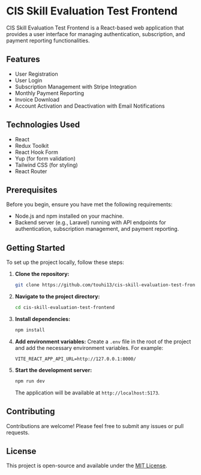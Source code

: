 # CIS Skill Evaluation Test Frontend

CIS Skill Evaluation Test Frontend is a React-based web application that provides a user interface for managing authentication, subscription, and payment reporting functionalities.

## Features

- User Registration
- User Login
- Subscription Management with Stripe Integration
- Monthly Payment Reporting
- Invoice Download
- Account Activation and Deactivation with Email Notifications

## Technologies Used

- React
- Redux Toolkit
- React Hook Form
- Yup (for form validation)
- Tailwind CSS (for styling)
- React Router

## Prerequisites

Before you begin, ensure you have met the following requirements:

- Node.js and npm installed on your machine.
- Backend server (e.g., Laravel) running with API endpoints for authentication, subscription management, and payment reporting.

## Getting Started

To set up the project locally, follow these steps:

1. **Clone the repository:**

   ```bash
   git clone https://github.com/touhi13/cis-skill-evaluation-test-frontend.git
   ```
2. **Navigate to the project directory:**

    ```bash
    cd cis-skill-evaluation-test-frontend
    ```
3. **Install dependencies:**

   ```bash
   npm install
   ```

4. **Add environment variables:**
   Create a `.env` file in the root of the project and add the necessary environment variables. For example:

   ```env
   VITE_REACT_APP_API_URL=http://127.0.0.1:8000/
   ```

5. **Start the development server:**

   ```bash
   npm run dev
   ```

   The application will be available at `http://localhost:5173`.


## Contributing

Contributions are welcome! Please feel free to submit any issues or pull requests.

## License

This project is open-source and available under the [MIT License](LICENSE).


